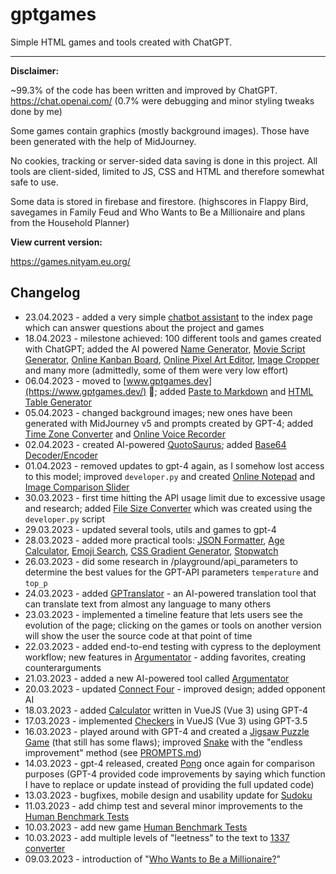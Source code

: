 # gptgames
Simple HTML games and tools created with ChatGPT.

---

**Disclaimer:**

~99.3% of the code has been written and improved by ChatGPT. https://chat.openai.com/
(0.7% were debugging and minor styling tweaks done by me)

Some games contain graphics (mostly background images). Those have been generated with the help of MidJourney.

No cookies, tracking or server-sided data saving is done in this project. All tools are client-sided, limited to JS, CSS and HTML and therefore somewhat safe to use. 

Some data is stored in firebase and firestore. (highscores in Flappy Bird, savegames in Family Feud and Who Wants to Be a Millionaire and plans from the Household Planner)

**View current version:**

https://games.nityam.eu.org/


## Changelog
- 23.04.2023 - added a very simple [chatbot assistant](https://www.gptgames.dev/) to the index page which can answer questions about the project and games
- 18.04.2023 - milestone achieved: 100 different tools and games created with ChatGPT; added the AI powered [Name Generator](https://www.gptgames.dev/tools/name_generator.html), [Movie Script Generator](https://www.gptgames.dev/tools/movie_script_generator.html), [Online Kanban Board](https://www.gptgames.dev/tools/online_kanban_board.html), [Online Pixel Art Editor](https://www.gptgames.dev/tools/online_pixel_art_editor.html), [Image Cropper](https://www.gptgames.dev/tools/image_cropper.html) and many more (admittedly, some of them were very low effort)
- 06.04.2023 - moved to [www.gptgames.dev](https://www.gptgames.dev/) 🥳; added [Paste to Markdown](https://www.gptgames.dev/tools/paste_to_markdown.html) and [HTML Table Generator](https://www.gptgames.dev/tools/html_table_generator.html)
- 05.04.2023 - changed background images; new ones have been generated with MidJourney v5 and prompts created by GPT-4; added [Time Zone Converter](https://www.gptgames.dev/tools/time_zone_converter.html) and [Online Voice Recorder](https://www.gptgames.dev/tools/online_voice_recorder.html)
- 02.04.2023 - created AI-powered [QuotoSaurus](https://www.gptgames.dev/tools/quotosaurus.html); added [Base64 Decoder/Encoder](https://www.gptgames.dev/tools/base64_encoder_decoder.html)
- 01.04.2023 - removed updates to gpt-4 again, as I somehow lost access to this model; improved `developer.py` and created [Online Notepad](https://www.gptgames.dev/tools/online_notepad.html) and [Image Comparison Slider](https://www.gptgames.dev/tools/image_comparison_slider.html)
- 30.03.2023 - first time hitting the API usage limit due to excessive usage and research; added [File Size Converter](https://www.gptgames.dev/tools/file_size_converter.html) which was created using the `developer.py` script
- 29.03.2023 - updated several tools, utils and games to gpt-4
- 28.03.2023 - added more practical tools: [JSON Formatter](https://www.gptgames.dev/tools/json_formatter.html), [Age Calculator](https://www.gptgames.dev/tools/age_calculator.html), [Emoji Search](https://www.gptgames.dev/tools/emoji_search.html), [CSS Gradient Generator](https://www.gptgames.dev/tools/css_gradient_generator.html), [Stopwatch](https://www.gptgames.dev/tools/stopwatch.html)
- 26.03.2023 - did some research in /playground/api_parameters to determine the best values for the GPT-API parameters `temperature` and `top_p`
- 24.03.2023 - added [GPTranslator](https://www.gptgames.dev/tools/gptranslator.html) - an AI-powered translation tool that can translate text from almost any language to many others
- 23.03.2023 - implemented a timeline feature that lets users see the evolution of the page; clicking on the games or tools on another version will show the user the source code at that point of time
- 22.03.2023 - added end-to-end testing with cypress to the deployment workflow; new features in [Argumentator](https://www.gptgames.dev/tools/argumentator/argumentator.html) - adding favorites, creating counterarguments
- 21.03.2023 - added a new AI-powered tool called [Argumentator](https://www.gptgames.dev/tools/argumentator/argumentator.html)
- 20.03.2023 - updated [Connect Four](https://www.gptgames.dev/games/connect_four.html) - improved design; added opponent AI
- 18.03.2023 - added [Calculator](https://www.gptgames.dev/tools/calculator.html) written in VueJS (Vue 3) using GPT-4
- 17.03.2023 - implemented [Checkers](https://www.gptgames.dev/games/checkers.html) in VueJS (Vue 3) using GPT-3.5
- 16.03.2023 - played around with GPT-4 and created a [Jigsaw Puzzle Game](https://www.gptgames.dev/games/jigsaw.html) (that still has some flaws); improved [Snake](https://www.gptgames.dev/games/snake.html) with the "endless improvement" method (see [PROMPTS.md](https://github.com/TobiasMue91/tobiasmue91.github.io/blob/main/PROMPTS.md))
- 14.03.2023 - gpt-4 released, created [Pong](https://www.gptgames.dev/games/pong.html) once again for comparison purposes (GPT-4 provided code improvements by saying which function I have to replace or update instead of providing the full updated code)
- 13.03.2023 - bugfixes, mobile design and usability update for [Sudoku](https://www.gptgames.dev/games/sudoku.html)
- 11.03.2023 - add chimp test and several minor improvements to the [Human Benchmark Tests](https://www.gptgames.dev/games/human_benchmark.html)
- 10.03.2023 - add new game [Human Benchmark Tests](https://www.gptgames.dev/games/human_benchmark.html)
- 10.03.2023 - add multiple levels of "leetness" to the text to [1337 converter](https://www.gptgames.dev/games/1337.html)
- 09.03.2023 - introduction of "[Who Wants to Be a Millionaire?](https://www.gptgames.dev/games/who_wants_to_be_a_millionaire.html)"
